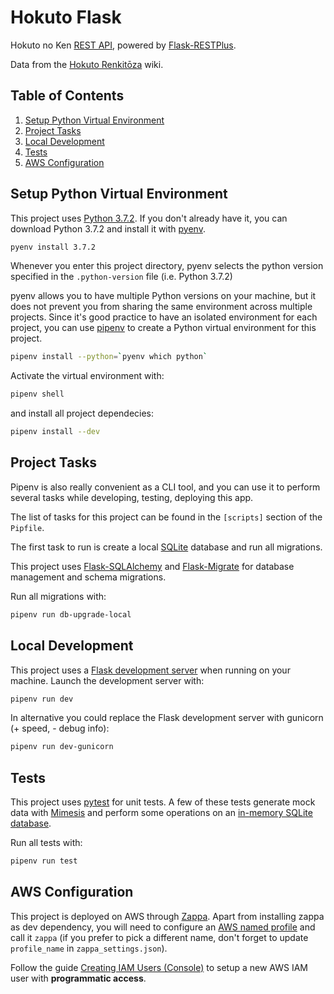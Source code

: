 # Hokuto Flask

Hokuto no Ken [REST API](https://llpb3kmgw7.execute-api.eu-central-1.amazonaws.com/dev/api/v1/), powered by [Flask-RESTPlus](https://flask-restplus.readthedocs.io/en/stable/).

Data from the [Hokuto Renkitōza](http://hokuto.wikia.com/wiki/Main_Page) wiki.

## Table of Contents

1. [Setup Python Virtual Environment](#setup-python-virtual-environment)
2. [Project Tasks](#project-tasks)
3. [Local Development](#local-development)
4. [Tests](#tests)
5. [AWS Configuration](#aws-configuration)

<div id='setup-python-virtual-environment'/>

## Setup Python Virtual Environment

This project uses [Python 3.7.2](https://www.python.org/downloads/release/python-372/). If you don't already have it, you can download Python 3.7.2 and install it with [pyenv](https://github.com/pyenv/pyenv).

```sh
pyenv install 3.7.2
```

Whenever you enter this project directory, pyenv selects the python version specified in the `.python-version` file (i.e. Python 3.7.2)

pyenv allows you to have multiple Python versions on your machine, but it does not prevent you from sharing the same environment across multiple projects. Since it's good practice to have an isolated environment for each project, you can use [pipenv](https://pipenv.readthedocs.io/en/latest/) to create a Python virtual environment for this project.

```sh
pipenv install --python=`pyenv which python`
```

Activate the virtual environment with:

```sh
pipenv shell
```

and install all project dependecies:

```sh
pipenv install --dev
```

<div id='project-tasks'/>

## Project Tasks

Pipenv is also really convenient as a CLI tool, and you can use it to perform several tasks while developing, testing, deploying this app.

The list of tasks for this project can be found in the `[scripts]` section of the `Pipfile`.

The first task to run is create a local [SQLite](https://sqlite.org/index.html) database and run all migrations.

This project uses [Flask-SQLAlchemy](https://flask-sqlalchemy.palletsprojects.com/en/2.x/) and [Flask-Migrate](https://flask-migrate.readthedocs.io/en/latest/#) for database management and schema migrations.

Run all migrations with:

```sh
pipenv run db-upgrade-local
```

<div id='local-development'/>

## Local Development

This project uses a [Flask development server](https://flask.palletsprojects.com/en/1.1.x/server/) when running on your machine. Launch the development server with:

```sh
pipenv run dev
```

In alternative you could replace the Flask development server with gunicorn (+ speed, - debug info):

```sh
pipenv run dev-gunicorn
```

<div id='tests'/>

## Tests

This project uses [pytest](https://docs.pytest.org/en/latest/) for unit tests. A few of these tests generate mock data with [Mimesis](https://lk-geimfari.github.io/mimesis/) and perform some operations on an [in-memory SQLite database](https://sqlite.org/inmemorydb.html).

Run all tests with:

```sh
pipenv run test
```

<div id='aws-configuration'/>

## AWS Configuration

This project is deployed on AWS through [Zappa](https://www.zappa.io/). Apart from installing zappa as dev dependency, you will need to configure an [AWS named profile](https://docs.aws.amazon.com/cli/latest/userguide/cli-configure-profiles.html) and call it `zappa` (if you prefer to pick a different name, don't forget to update `profile_name` in `zappa_settings.json`).

Follow the guide [Creating IAM Users (Console)](https://docs.aws.amazon.com/IAM/latest/UserGuide/id_users_create.html#id_users_create_console) to setup a new AWS IAM user with **programmatic access**.
